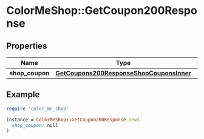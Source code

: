 # ColorMeShop::GetCoupon200Response

## Properties

| Name | Type | Description | Notes |
| ---- | ---- | ----------- | ----- |
| **shop_coupon** | [**GetCoupons200ResponseShopCouponsInner**](GetCoupons200ResponseShopCouponsInner.md) |  | [optional] |

## Example

```ruby
require 'color_me_shop'

instance = ColorMeShop::GetCoupon200Response.new(
  shop_coupon: null
)
```

